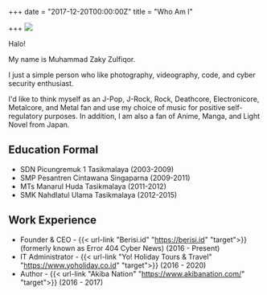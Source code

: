 +++
date = "2017-12-20T00:00:00Z"
title = "Who Am I"

+++
![](https://about.errorcybernews.id/images/1.jpg)

Halo!

My name is Muhammad Zaky Zulfiqor.

I just a simple person who like photography, videography, code, and cyber security enthusiast.

I'd like to think myself as an J-Pop, J-Rock, Rock, Deathcore, Electronicore, Metalcore, and Metal fan and use my choice of music for positive self-regulatory purposes. In addition, I am also a fan of Anime, Manga, and Light Novel from Japan.

## Education Formal

* SDN Picungremuk 1 Tasikmalaya (2003-2009)
* SMP Pesantren Cintawana Singaparna (2009-2011)
* MTs Manarul Huda Tasikmalaya (2011-2012)
* SMK Nahdlatul Ulama Tasikmalaya (2012-2015)

## Work Experience

* Founder & CEO - {{< url-link "Berisi.id" "https://berisi.id" "target">}} (formerly known as Error 404 Cyber News) (2016 - Present)
* IT Administrator - {{< url-link "Yo! Holiday Tours & Travel" "https://www.yoholiday.co.id" "target">}} (2016 - 2020)
* Author - {{< url-link "Akiba Nation" "https://www.akibanation.com/" "target">}} (2016 - 2017)
